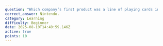 ```yaml
---
question: "Which company’s first product was a line of playing cards in 1889? "
correct_answer: Nintendo.
category: Learning
difficulty: Beginner
date: 2025-08-10T14:40:59.146Z
active: true
points: 10
---
```

